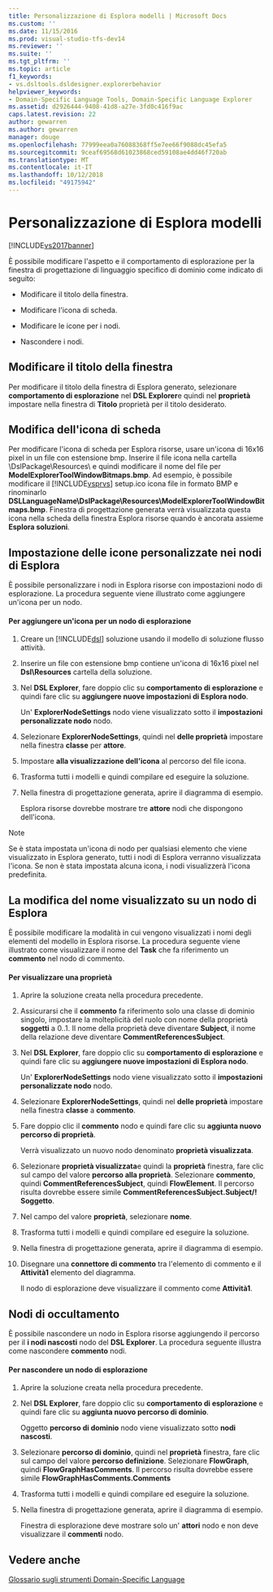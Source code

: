 ```yaml
---
title: Personalizzazione di Esplora modelli | Microsoft Docs
ms.custom: ''
ms.date: 11/15/2016
ms.prod: visual-studio-tfs-dev14
ms.reviewer: ''
ms.suite: ''
ms.tgt_pltfrm: ''
ms.topic: article
f1_keywords:
- vs.dsltools.dsldesigner.explorerbehavior
helpviewer_keywords:
- Domain-Specific Language Tools, Domain-Specific Language Explorer
ms.assetid: d2926444-9408-41d8-a27e-3fd0c416f9ac
caps.latest.revision: 22
author: gewarren
ms.author: gewarren
manager: douge
ms.openlocfilehash: 77999eea0a76088368ff5e7ee66f9088dc45efa5
ms.sourcegitcommit: 9ceaf69568d61023868ced59108ae4dd46f720ab
ms.translationtype: MT
ms.contentlocale: it-IT
ms.lasthandoff: 10/12/2018
ms.locfileid: "49175942"
---
```

# <a name="customizing-the-model-explorer"></a>Personalizzazione di Esplora modelli
[!INCLUDE[vs2017banner](../includes/vs2017banner.md)]

È possibile modificare l'aspetto e il comportamento di esplorazione per la finestra di progettazione di linguaggio specifico di dominio come indicato di seguito:  
  
-   Modificare il titolo della finestra.  
  
-   Modificare l'icona di scheda.  
  
-   Modificare le icone per i nodi.  
  
-   Nascondere i nodi.  
  
## <a name="changing-the-window-title"></a>Modificare il titolo della finestra  
 Per modificare il titolo della finestra di Esplora generato, selezionare **comportamento di esplorazione** nel **DSL Explorer**e quindi nel **proprietà** impostare nella finestra di  **Titolo** proprietà per il titolo desiderato.  
  
## <a name="changing-the-tab-icon"></a>Modifica dell'icona di scheda  
 Per modificare l'icona di scheda per Esplora risorse, usare un'icona di 16x16 pixel in un file con estensione bmp. Inserire il file icona nella cartella \DslPackage\Resources\ e quindi modificare il nome del file per **ModelExplorerToolWindowBitmaps.bmp**. Ad esempio, è possibile modificare il [!INCLUDE[vsprvs](../includes/vsprvs-md.md)] setup.ico icona file in formato BMP e rinominarlo **DSLLanguageName\DslPackage\Resources\ModelExplorerToolWindowBitmaps.bmp**. Finestra di progettazione generata verrà visualizzata questa icona nella scheda della finestra Esplora risorse quando è ancorata assieme **Esplora soluzioni**.  
  
## <a name="setting-custom-icons-on-explorer-nodes"></a>Impostazione delle icone personalizzate nei nodi di Esplora  
 È possibile personalizzare i nodi in Esplora risorse con impostazioni nodo di esplorazione. La procedura seguente viene illustrato come aggiungere un'icona per un nodo.  
  
#### <a name="to-add-an-icon-to-an-explorer-node"></a>Per aggiungere un'icona per un nodo di esplorazione  
  
1.  Creare un [!INCLUDE[dsl](../includes/dsl-md.md)] soluzione usando il modello di soluzione flusso attività.  
  
2.  Inserire un file con estensione bmp contiene un'icona di 16x16 pixel nel **Dsl\Resources** cartella della soluzione.  
  
3.  Nel **DSL Explorer**, fare doppio clic su **comportamento di esplorazione** e quindi fare clic su **aggiungere nuove impostazioni di Esplora nodo**.  
  
     Un' **ExplorerNodeSettings** nodo viene visualizzato sotto il **impostazioni personalizzate nodo** nodo.  
  
4.  Selezionare **ExplorerNodeSettings**, quindi nel **delle proprietà** impostare nella finestra **classe** per **attore**.  
  
5.  Impostare **alla visualizzazione dell'icona** al percorso del file icona.  
  
6.  Trasforma tutti i modelli e quindi compilare ed eseguire la soluzione.  
  
7.  Nella finestra di progettazione generata, aprire il diagramma di esempio.  
  
     Esplora risorse dovrebbe mostrare tre **attore** nodi che dispongono dell'icona.  
  
> [!NOTE]
>  Se è stata impostata un'icona di nodo per qualsiasi elemento che viene visualizzato in Esplora generato, tutti i nodi di Esplora verranno visualizzata l'icona. Se non è stata impostata alcuna icona, i nodi visualizzerà l'icona predefinita.  
  
## <a name="changing-the-name-displayed-on-an-explorer-node"></a>La modifica del nome visualizzato su un nodo di Esplora  
 È possibile modificare la modalità in cui vengono visualizzati i nomi degli elementi del modello in Esplora risorse. La procedura seguente viene illustrato come visualizzare il nome del **Task** che fa riferimento un **commento** nel nodo di commento.  
  
#### <a name="to-display-a-property"></a>Per visualizzare una proprietà  
  
1.  Aprire la soluzione creata nella procedura precedente.  
  
2.  Assicurarsi che il **commento** fa riferimento solo una classe di dominio singolo, impostare la molteplicità del ruolo con nome della proprietà **soggetti** a 0..1. Il nome della proprietà deve diventare **Subject**, il nome della relazione deve diventare **CommentReferencesSubject**.  
  
3.  Nel **DSL Explorer**, fare doppio clic su **comportamento di esplorazione** e quindi fare clic su **aggiungere nuove impostazioni di Esplora nodo**.  
  
     Un' **ExplorerNodeSettings** nodo viene visualizzato sotto il **impostazioni personalizzate nodo** nodo.  
  
4.  Selezionare **ExplorerNodeSettings**, quindi nel **delle proprietà** impostare nella finestra **classe** a **commento**.  
  
5.  Fare doppio clic il **commento** nodo e quindi fare clic su **aggiunta nuovo percorso di proprietà**.  
  
     Verrà visualizzato un nuovo nodo denominato **proprietà visualizzata**.  
  
6.  Selezionare **proprietà visualizzata**e quindi la **proprietà** finestra, fare clic sul campo del valore **percorso alla proprietà**. Selezionare **commento**, quindi **CommentReferencesSubject**, quindi **FlowElement**. Il percorso risulta dovrebbe essere simile **CommentReferencesSubject.Subject/! Soggetto**.  
  
7.  Nel campo del valore **proprietà**, selezionare **nome**.  
  
8.  Trasforma tutti i modelli e quindi compilare ed eseguire la soluzione.  
  
9. Nella finestra di progettazione generata, aprire il diagramma di esempio.  
  
10. Disegnare una **connettore di commento** tra l'elemento di commento e il **Attività1** elemento del diagramma.  
  
     Il nodo di esplorazione deve visualizzare il commento come **Attività1**.  
  
## <a name="hiding-nodes"></a>Nodi di occultamento  
 È possibile nascondere un nodo in Esplora risorse aggiungendo il percorso per il **i nodi nascosti** nodo del **DSL Explorer**. La procedura seguente illustra come nascondere **commento** nodi.  
  
#### <a name="to-hide-an-explorer-node"></a>Per nascondere un nodo di esplorazione  
  
1.  Aprire la soluzione creata nella procedura precedente.  
  
2.  Nel **DSL Explorer**, fare doppio clic su **comportamento di esplorazione** e quindi fare clic su **aggiunta nuovo percorso di dominio**.  
  
     Oggetto **percorso di dominio** nodo viene visualizzato sotto **nodi nascosti**.  
  
3.  Selezionare **percorso di dominio**, quindi nel **proprietà** finestra, fare clic sul campo del valore **percorso definizione**. Selezionare **FlowGraph**, quindi **FlowGraphHasComments**. Il percorso risulta dovrebbe essere simile **FlowGraphHasComments.Comments**  
  
4.  Trasforma tutti i modelli e quindi compilare ed eseguire la soluzione.  
  
5.  Nella finestra di progettazione generata, aprire il diagramma di esempio.  
  
     Finestra di esplorazione deve mostrare solo un' **attori** nodo e non deve visualizzare il **commenti** nodo.  
  
## <a name="see-also"></a>Vedere anche  
 [Glossario sugli strumenti Domain-Specific Language](http://msdn.microsoft.com/en-us/ca5e84cb-a315-465c-be24-76aa3df276aa)




